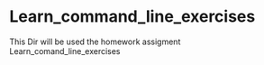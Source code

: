 # Learn_command_line_exercises
This Dir will be used the homework assigment Learn_comand_line_exercises

